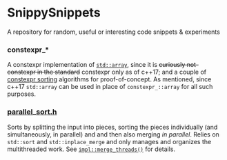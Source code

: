 # SnippySnippets
A repository for random, useful or interesting code snippets &amp; experiments

### constexpr_\*
A constexpr implementation of [`std::array`](https://github.com/Andreshk/SnippySnippets/blob/master/constexpr_array.h), since it is ~~curiously not-constexpr in the standard~~ constexpr only as of c++17; and a couple of [constexpr sorting](https://github.com/Andreshk/SnippySnippets/blob/master/constexpr_sort.h) algorithms for proof-of-concept. As mentioned, since c++17 `std::array` can be used in place of `constexpr_::array` for all such purposes.
### [parallel_sort.h](https://github.com/Andreshk/SnippySnippets/blob/master/parallel_sort.h)
Sorts by splitting the input into pieces, sorting the pieces individually (and simultaneously, in parallel) and and then also merging _in parallel_. Relies on `std::sort` and `std::inplace_merge` and only manages and organizes the multithreaded work. See [`impl::merge_threads()`](https://github.com/Andreshk/SnippySnippets/blob/master/parallel_sort.h#L123) for details.
